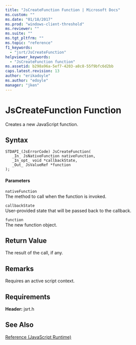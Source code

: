 ```yaml
---
title: "JsCreateFunction Function | Microsoft Docs"
ms.custom: ""
ms.date: "01/18/2017"
ms.prod: "windows-client-threshold"
ms.reviewer: ""
ms.suite: ""
ms.tgt_pltfrm: ""
ms.topic: "reference"
f1_keywords: 
  - "jsrt/JsCreateFunction"
helpviewer_keywords: 
  - "JsCreateFunction function"
ms.assetid: b298a96a-5ef7-4203-a8c8-55f9bfc6d2bb
caps.latest.revision: 13
author: "erikadoyle"
ms.author: "edoyle"
manager: "jken"
---
```

# JsCreateFunction Function
Creates a new JavaScript function.  
  
## Syntax  
  
```  
STDAPI_(JsErrorCode) JsCreateFunction(  
   _In_ JsNativeFunction nativeFunction,  
   _In_opt_ void *callbackState,  
   _Out_ JsValueRef *function  
);  
```  
  
#### Parameters  
 `nativeFunction`  
 The method to call when the function is invoked.  
  
 `callbackState`  
 User-provided state that will be passed back to the callback.  
  
 `function`  
 The new function object.  
  
## Return Value  
 The result of the call, if any.  
  
## Remarks  
 Requires an active script context.  
  
## Requirements  
 **Header:** jsrt.h  
  
## See Also  
 [Reference (JavaScript Runtime)](../chakra-hosting/reference-javascript-runtime.md)